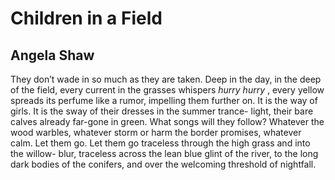 # Children in a Field
## Angela Shaw
They don’t wade in so much as they are taken.
Deep in the day, in the deep of the field,
every current in the grasses whispers _hurry_
 _hurry_ , every yellow spreads its perfume
like a rumor, impelling them further on.
It is the way of girls. It is the sway
of their dresses in the summer trance-
light, their bare calves already far-gone
in green. What songs will they follow?
Whatever the wood warbles, whatever storm
or harm the border promises, whatever
calm. Let them go. Let them go traceless
through the high grass and into the willow-
blur, traceless across the lean blue glint
of the river, to the long dark bodies
of the conifers, and over the welcoming
threshold of nightfall.